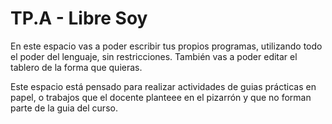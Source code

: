 # TP.A - Libre Soy

En este espacio vas a poder escribir tus propios programas,
utilizando todo el poder del lenguaje, sin restricciones. También
vas a poder editar el tablero de la forma que quieras.

Este espacio está pensado para realizar actividades de guias
prácticas en papel, o trabajos que el docente planteee en el
pizarrón y que no forman parte de la guia del curso.
